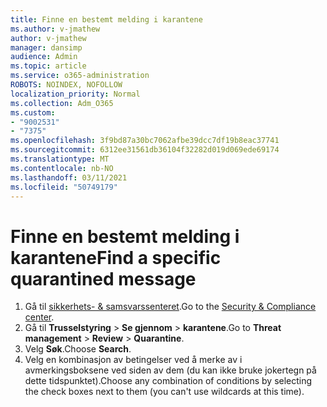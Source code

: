 ```yaml
---
title: Finne en bestemt melding i karantene
ms.author: v-jmathew
author: v-jmathew
manager: dansimp
audience: Admin
ms.topic: article
ms.service: o365-administration
ROBOTS: NOINDEX, NOFOLLOW
localization_priority: Normal
ms.collection: Adm_O365
ms.custom:
- "9002531"
- "7375"
ms.openlocfilehash: 3f9bd87a30bc7062afbe39dcc7df19b8eac37741
ms.sourcegitcommit: 6312ee31561db36104f32282d019d069ede69174
ms.translationtype: MT
ms.contentlocale: nb-NO
ms.lasthandoff: 03/11/2021
ms.locfileid: "50749179"
---
```

# <a name="find-a-specific-quarantined-message"></a><span data-ttu-id="a70ab-102">Finne en bestemt melding i karantene</span><span class="sxs-lookup"><span data-stu-id="a70ab-102">Find a specific quarantined message</span></span>

1. <span data-ttu-id="a70ab-103">Gå til [sikkerhets- & samsvarssenteret](https://go.microsoft.com/fwlink/p/?linkid=2077143).</span><span class="sxs-lookup"><span data-stu-id="a70ab-103">Go to the [Security & Compliance center](https://go.microsoft.com/fwlink/p/?linkid=2077143).</span></span>
2. <span data-ttu-id="a70ab-104">Gå til **Trusselstyring**  >  **Se gjennom**  >  **karantene**.</span><span class="sxs-lookup"><span data-stu-id="a70ab-104">Go to **Threat management** > **Review** > **Quarantine**.</span></span>
3. <span data-ttu-id="a70ab-105">Velg **Søk**.</span><span class="sxs-lookup"><span data-stu-id="a70ab-105">Choose **Search**.</span></span>
4. <span data-ttu-id="a70ab-106">Velg en kombinasjon av betingelser ved å merke av i avmerkingsboksene ved siden av dem (du kan ikke bruke jokertegn på dette tidspunktet).</span><span class="sxs-lookup"><span data-stu-id="a70ab-106">Choose any combination of conditions by selecting the check boxes next to them (you can't use wildcards at this time).</span></span>
